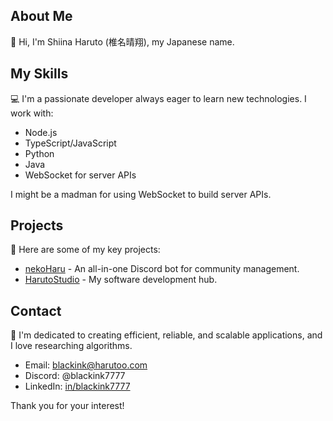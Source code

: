 ## About Me
👋 Hi, I'm Shiina Haruto (椎名晴翔), my Japanese name.

## My Skills
💻 I'm a passionate developer always eager to learn new technologies. I work with:

- Node.js
- TypeScript/JavaScript
- Python
- Java
- WebSocket for server APIs 

I might be a madman for using WebSocket to build server APIs.

## Projects
💾 Here are some of my key projects:

- [nekoHaru](https://harutoo.com) - An all-in-one Discord bot for community management.
- [HarutoStudio](https://github.com/HarutoStudio) - My software development hub.

## Contact
🐶 I'm dedicated to creating efficient, reliable, and scalable applications, and I love researching algorithms.

- Email: blackink@harutoo.com
- Discord: @blackink7777
- LinkedIn: [in/blackink7777](https://www.linkedin.com/in/blackink7777/)

Thank you for your interest!